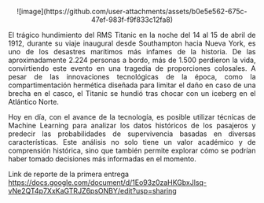 <p align="center" >
![image](https://github.com/user-attachments/assets/b0e5e562-675c-47ef-983f-f9f833c12fa8)
</p>
<p align="justify">
El trágico hundimiento del RMS Titanic en la noche del 14 al 15 de abril de 1912, durante su viaje inaugural desde Southampton hacia Nueva York, es uno de los desastres marítimos más infames de la historia. De las aproximadamente 2.224 personas a bordo, más de 1.500 perdieron la vida, convirtiendo este evento en una tragedia de proporciones colosales. A pesar de las innovaciones tecnológicas de la época, como la compartimentación hermética diseñada para limitar el daño en caso de una brecha en el casco, el Titanic se hundió tras chocar con un iceberg en el Atlántico Norte.
</p>
<p align="justify">
Hoy en día, con el avance de la tecnología, es posible utilizar técnicas de Machine Learning para analizar los datos históricos de los pasajeros y predecir las probabilidades 
de supervivencia basadas en diversas características. Este análisis no solo tiene un valor académico y de comprensión histórica, sino que también permite explorar cómo se podrían
haber tomado decisiones más informadas en el momento.
</p>

Link de reporte de la primera entrega
https://docs.google.com/document/d/1Eo93z0zaHKGbxJlsq-vNe2QT4p7XxKaGTRJZ6psONBY/edit?usp=sharing 
